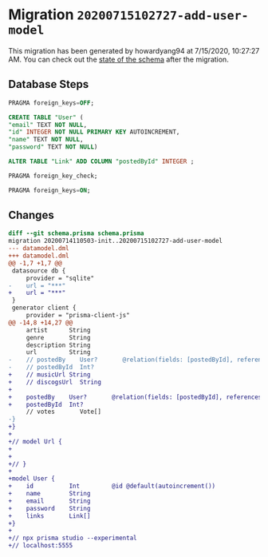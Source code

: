 # Migration `20200715102727-add-user-model`

This migration has been generated by howardyang94 at 7/15/2020, 10:27:27 AM.
You can check out the [state of the schema](./schema.prisma) after the migration.

## Database Steps

```sql
PRAGMA foreign_keys=OFF;

CREATE TABLE "User" (
"email" TEXT NOT NULL,
"id" INTEGER NOT NULL PRIMARY KEY AUTOINCREMENT,
"name" TEXT NOT NULL,
"password" TEXT NOT NULL)

ALTER TABLE "Link" ADD COLUMN "postedById" INTEGER ;

PRAGMA foreign_key_check;

PRAGMA foreign_keys=ON;
```

## Changes

```diff
diff --git schema.prisma schema.prisma
migration 20200714110503-init..20200715102727-add-user-model
--- datamodel.dml
+++ datamodel.dml
@@ -1,7 +1,7 @@
 datasource db {
     provider = "sqlite"
-    url = "***"
+    url = "***"
 }
 generator client {
     provider = "prisma-client-js"
@@ -14,8 +14,27 @@
     artist      String
     genre       String
     description String
     url         String
-    // postedBy    User?       @relation(fields: [postedById], references: [id])
-    // postedById  Int?
+    // musicUrl String
+    // discogsUrl  String
+
+    postedBy    User?       @relation(fields: [postedById], references: [id])
+    postedById  Int?
     // votes       Vote[]
-}
+}
+
+// model Url {
+
+
+// }
+
+model User {
+    id          Int         @id @default(autoincrement())
+    name        String
+    email       String
+    password    String
+    links       Link[]
+}
+
+// npx prisma studio --experimental
+// localhost:5555
```


